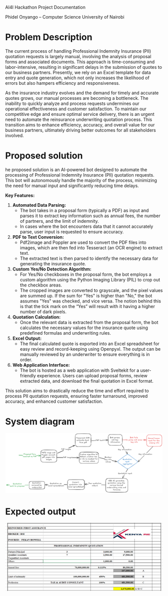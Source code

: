 AI4I Hackathon Project Documentation

Phidel Onyango – Computer Science University of Nairobi

# Problem Description

The current process of handling Professional Indemnity Insurance (PII) quotation requests is largely manual, involving the analysis of proposal forms and associated documents. This approach is time-consuming and labor-intensive, resulting in significant delays in the submission of quotes to our business partners. Presently, we rely on an Excel template for data entry and quote generation, which not only increases the likelihood of errors but also hampers efficiency and responsiveness.

As the insurance industry evolves and the demand for timely and accurate quotes grows, our manual processes are becoming a bottleneck. The inability to quickly analyze and process requests undermines our operational effectiveness and customer satisfaction. To maintain our competitive edge and ensure optimal service delivery, there is an urgent need to automate the reinsurance underwriting quotation process. This transition aims to enhance efficiency, accuracy, and overall value for our business partners, ultimately driving better outcomes for all stakeholders involved.

# Proposed solution

he proposed solution is an AI-powered bot designed to automate the processing of Professional Indemnity Insurance (PII) quotation requests. This bot will autonomously handle the majority of the process, minimizing the need for manual input and significantly reducing time delays.

**Key Features:**

1. **Automated Data Parsing:**
   - The bot takes in a proposal form (typically a PDF) as input and parses it to extract key information such as annual fees, the number of partners, and the limit of indemnity.
   - In cases where the bot encounters data that it cannot accurately parse, user input is requested to ensure accuracy.
2. **PDF to Text Conversion:**
   - Pdf2image and Poppler are used to convert the PDF files into images, which are then fed into Tesseract (an OCR engine) to extract text.
   - The extracted text is then parsed to identify the necessary data for generating the insurance quote.
3. **Custom Yes/No Detection Algorithm:**
   - For Yes/No checkboxes in the proposal form, the bot employs a custom algorithm using the Python Imaging Library (PIL) to crop out the checkbox areas.
   - The cropped images are converted to grayscale, and the pixel values are summed up. If the sum for "Yes" is higher than "No," the bot assumes "Yes" was checked, and vice versa. The notion behind this is that the tick mark on the “Yes” will result with it having a higher number of dark pixels.
4. **Quotation Calculation:**
   - Once the relevant data is extracted from the proposal form, the bot calculates the necessary values for the insurance quote using predefined formulas and underwriting rules.
5. **Excel Output:**
   - The final calculated quote is exported into an Excel spreadsheet for easy review and record-keeping using Openpyxl. The output can be manually reviewed by an underwriter to ensure everything is in order.
6. **Web Application Interface:**
   - The bot is hosted as a web application with Sveltekit for a user-friendly experience. Users can upload proposal forms, review extracted data, and download the final quotation in Excel format.

This solution aims to drastically reduce the time and effort required to process PII quotation requests, ensuring faster turnaround, improved accuracy, and enhanced customer satisfaction.

# System diagram

![System schema](https://github.com/SenZmaKi/Kenyare/blob/master/docs/schema.png)

# Expected output

![Output](https://github.com/SenZmaKi/Kenyare/blob/master/docs/output.png)
